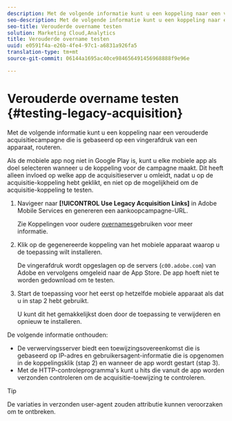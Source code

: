 ```yaml
---
description: Met de volgende informatie kunt u een koppeling naar een verouderde acquisitiecampagne die is gebaseerd op een vingerafdruk van een apparaat, routeren.
seo-description: Met de volgende informatie kunt u een koppeling naar een verouderde acquisitiecampagne die is gebaseerd op een vingerafdruk van een apparaat, routeren.
seo-title: Verouderde overname testen
solution: Marketing Cloud,Analytics
title: Verouderde overname testen
uuid: e0591f4a-e26b-4fe4-97c1-a6831a926fa5
translation-type: tm+mt
source-git-commit: 06144a1695ac40ce984656491456968888f9e96e

---
```



# Verouderde overname testen {#testing-legacy-acquisition}

Met de volgende informatie kunt u een koppeling naar een verouderde acquisitiecampagne die is gebaseerd op een vingerafdruk van een apparaat, routeren.

Als de mobiele app nog niet in Google Play is, kunt u elke mobiele app als doel selecteren wanneer u de koppeling voor de campagne maakt. Dit heeft alleen invloed op welke app de acquisitieserver u omleidt, nadat u op de acquisitie-koppeling hebt geklikt, en niet op de mogelijkheid om de acquisitie-koppeling te testen.

1. Navigeer naar **[!UICONTROL Use Legacy Acquisition Links]** in Adobe Mobile Services en genereren een aankoopcampagne-URL.

   Zie Koppelingen voor oudere [overnames](/help/using/acquisition-main/c-marketing-links-builder/t-create-edit-adobe-links/c-use-legacy-acquisition-links/c-use-legacy-acquisition-links.md)gebruiken voor meer informatie.

1. Klik op de gegenereerde koppeling van het mobiele apparaat waarop u de toepassing wilt installeren.

   De vingerafdruk wordt opgeslagen op de servers (`c00.adobe.com`) van Adobe en vervolgens omgeleid naar de App Store. De app hoeft niet te worden gedownload om te testen.

1. Start de toepassing voor het eerst op hetzelfde mobiele apparaat als dat u in stap 2 hebt gebruikt.

   U kunt dit het gemakkelijkst doen door de toepassing te verwijderen en opnieuw te installeren.

De volgende informatie onthouden:

* De verwervingsserver biedt een toewijzingsovereenkomst die is gebaseerd op IP-adres en gebruikersagent-informatie die is opgenomen in de koppelingsklik (stap 2) en wanneer de app wordt gestart (stap 3).
* Met de HTTP-controleprogramma&#39;s kunt u hits die vanuit de app worden verzonden controleren om de acquisitie-toewijzing te controleren.

>[!TIP]
>
>De variaties in verzonden user-agent zouden attributie kunnen veroorzaken om te ontbreken.
